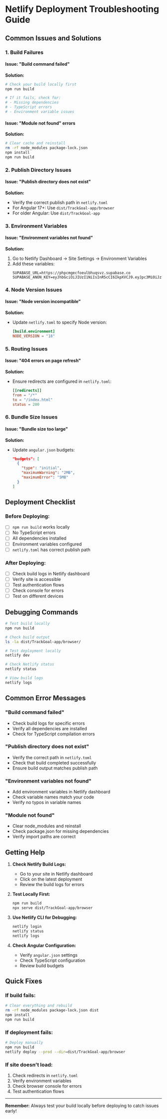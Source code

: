 # Netlify Deployment Troubleshooting Guide

## Common Issues and Solutions

### 1. Build Failures

#### Issue: "Build command failed"
**Solution:**
```bash
# Check your build locally first
npm run build

# If it fails, check for:
# - Missing dependencies
# - TypeScript errors
# - Environment variable issues
```

#### Issue: "Module not found" errors
**Solution:**
```bash
# Clear cache and reinstall
rm -rf node_modules package-lock.json
npm install
npm run build
```

### 2. Publish Directory Issues

#### Issue: "Publish directory does not exist"
**Solution:**
- Verify the correct publish path in `netlify.toml`
- For Angular 17+: Use `dist/TrackGoal-app/browser`
- For older Angular: Use `dist/TrackGoal-app`

### 3. Environment Variables

#### Issue: "Environment variables not found"
**Solution:**
1. Go to Netlify Dashboard → Site Settings → Environment Variables
2. Add these variables:
   ```
   SUPABASE_URL=https://phpcmgecfoeulbhuqsvz.supabase.co
   SUPABASE_ANON_KEY=eyJhbGciOiJIUzI1NiIsInR5cCI6IkpXVCJ9.eyJpc3MiOiJzdXBhYmFzZSIsInJlZiI6InBocGNtZ2VjZm9ldWxiaHVxc3Z6Iiwicm9sZSI6ImFub24iLCJpYXQiOjE3NTI1MDg2NTcsImV4cCI6MjA2ODA4NDY1N30.NctdWI7xQ7E96YRK7RYNnA_9KLV3VUaC4o0rlHTbAp4
   ```

### 4. Node Version Issues

#### Issue: "Node version incompatible"
**Solution:**
- Update `netlify.toml` to specify Node version:
  ```toml
  [build.environment]
  NODE_VERSION = "18"
  ```

### 5. Routing Issues

#### Issue: "404 errors on page refresh"
**Solution:**
- Ensure redirects are configured in `netlify.toml`:
  ```toml
  [[redirects]]
  from = "/*"
  to = "/index.html"
  status = 200
  ```

### 6. Bundle Size Issues

#### Issue: "Bundle size too large"
**Solution:**
- Update `angular.json` budgets:
  ```json
  "budgets": [
    {
      "type": "initial",
      "maximumWarning": "2MB",
      "maximumError": "5MB"
    }
  ]
  ```

## Deployment Checklist

### Before Deploying:
- [ ] `npm run build` works locally
- [ ] No TypeScript errors
- [ ] All dependencies installed
- [ ] Environment variables configured
- [ ] `netlify.toml` has correct publish path

### After Deploying:
- [ ] Check build logs in Netlify dashboard
- [ ] Verify site is accessible
- [ ] Test authentication flows
- [ ] Check console for errors
- [ ] Test on different devices

## Debugging Commands

```bash
# Test build locally
npm run build

# Check build output
ls -la dist/TrackGoal-app/browser/

# Test deployment locally
netlify dev

# Check Netlify status
netlify status

# View build logs
netlify logs
```

## Common Error Messages

### "Build command failed"
- Check build logs for specific errors
- Verify all dependencies are installed
- Check for TypeScript compilation errors

### "Publish directory does not exist"
- Verify the correct path in `netlify.toml`
- Check that build completed successfully
- Ensure build output matches publish path

### "Environment variables not found"
- Add environment variables in Netlify dashboard
- Check variable names match your code
- Verify no typos in variable names

### "Module not found"
- Clear node_modules and reinstall
- Check package.json for missing dependencies
- Verify import paths are correct

## Getting Help

1. **Check Netlify Build Logs:**
   - Go to your site in Netlify dashboard
   - Click on the latest deployment
   - Review the build logs for errors

2. **Test Locally First:**
   ```bash
   npm run build
   npx serve dist/TrackGoal-app/browser
   ```

3. **Use Netlify CLI for Debugging:**
   ```bash
   netlify login
   netlify status
   netlify logs
   ```

4. **Check Angular Configuration:**
   - Verify `angular.json` settings
   - Check TypeScript configuration
   - Review build budgets

## Quick Fixes

### If build fails:
```bash
# Clear everything and rebuild
rm -rf node_modules package-lock.json dist
npm install
npm run build
```

### If deployment fails:
```bash
# Deploy manually
npm run build
netlify deploy --prod --dir=dist/TrackGoal-app/browser
```

### If site doesn't load:
1. Check redirects in `netlify.toml`
2. Verify environment variables
3. Check browser console for errors
4. Test authentication flows

---

**Remember:** Always test your build locally before deploying to catch issues early! 